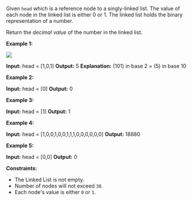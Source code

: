 
Given  `head`  which is a reference node to a singly-linked list. The value of each node in the linked list is either 0 or 1. The linked list holds the binary representation of a number.

Return the  _decimal value_  of the number in the linked list.

**Example 1:**

![](https://assets.leetcode.com/uploads/2019/12/05/graph-1.png)

**Input:** head = [1,0,1]
**Output:** 5
**Explanation:** (101) in base 2 = (5) in base 10

**Example 2:**

**Input:** head = [0]
**Output:** 0

**Example 3:**

**Input:** head = [1]
**Output:** 1

**Example 4:**

**Input:** head = [1,0,0,1,0,0,1,1,1,0,0,0,0,0,0]
**Output:** 18880

**Example 5:**

**Input:** head = [0,0]
**Output:** 0

**Constraints:**

-   The Linked List is not empty.
-   Number of nodes will not exceed  `30`.
-   Each node's value is either `0`  or  `1`.
